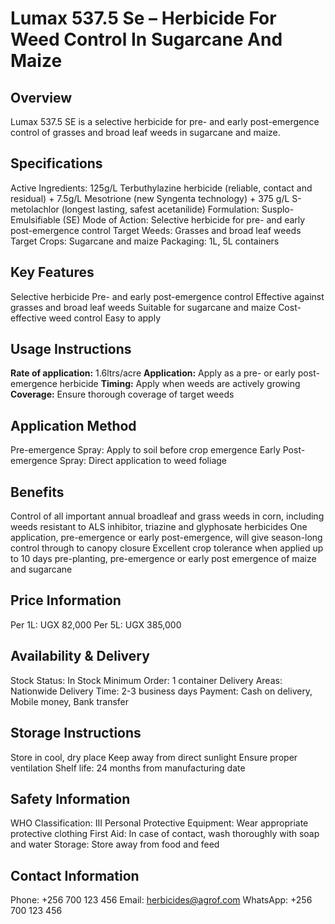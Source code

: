 # Lumax 537.5 Se – Herbicide For Weed Control In Sugarcane And Maize

## Overview
Lumax 537.5 SE is a selective herbicide for pre- and early post-emergence control of grasses and broad leaf weeds in sugarcane and maize.

## Specifications
Active Ingredients: 125g/L Terbuthylazine herbicide (reliable, contact and residual) + 7.5g/L Mesotrione (new Syngenta technology) + 375 g/L S-metolachlor (longest lasting, safest acetanilide)
Formulation: Susplo-Emulsifiable (SE)
Mode of Action: Selective herbicide for pre- and early post-emergence control
Target Weeds: Grasses and broad leaf weeds
Target Crops: Sugarcane and maize
Packaging: 1L, 5L containers

## Key Features
Selective herbicide
Pre- and early post-emergence control
Effective against grasses and broad leaf weeds
Suitable for sugarcane and maize
Cost-effective weed control
Easy to apply

## Usage Instructions
**Rate of application:** 1.6ltrs/acre
**Application:** Apply as a pre- or early post-emergence herbicide
**Timing:** Apply when weeds are actively growing
**Coverage:** Ensure thorough coverage of target weeds

## Application Method
Pre-emergence Spray: Apply to soil before crop emergence
Early Post-emergence Spray: Direct application to weed foliage

## Benefits
Control of all important annual broadleaf and grass weeds in corn, including weeds resistant to ALS inhibitor, triazine and glyphosate herbicides
One application, pre-emergence or early post-emergence, will give season-long control through to canopy closure
Excellent crop tolerance when applied up to 10 days pre-planting, pre-emergence or early post emergence of maize and sugarcane

## Price Information
Per 1L: UGX 82,000
Per 5L: UGX 385,000

## Availability & Delivery
Stock Status: In Stock
Minimum Order: 1 container
Delivery Areas: Nationwide
Delivery Time: 2-3 business days
Payment: Cash on delivery, Mobile money, Bank transfer

## Storage Instructions
Store in cool, dry place
Keep away from direct sunlight
Ensure proper ventilation
Shelf life: 24 months from manufacturing date

## Safety Information
WHO Classification: III
Personal Protective Equipment: Wear appropriate protective clothing
First Aid: In case of contact, wash thoroughly with soap and water
Storage: Store away from food and feed

## Contact Information
Phone: +256 700 123 456
Email: herbicides@agrof.com
WhatsApp: +256 700 123 456

